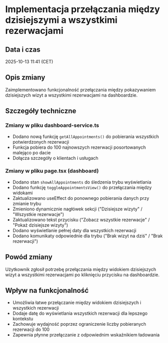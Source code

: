 # Implementacja przełączania między dzisiejszymi a wszystkimi rezerwacjami

## Data i czas
2025-10-13 11:41 (CET)

## Opis zmiany
Zaimplementowano funkcjonalność przełączania między pokazywaniem dzisiejszych wizyt a wszystkimi rezerwacjami na dashboardzie.

## Szczegóły techniczne

### Zmiany w pliku dashboard-service.ts
- Dodano nową funkcję `getAllAppointments()` do pobierania wszystkich potwierdzonych rezerwacji
- Funkcja pobiera do 100 najnowszych rezerwacji posortowanych malejąco po dacie
- Dołącza szczegóły o klientach i usługach

### Zmiany w pliku page.tsx (dashboard)
- Dodano stan `showAllAppointments` do śledzenia trybu wyświetlania
- Dodano funkcję `toggleAppointmentsView()` do przełączania między widokami
- Zaktualizowano useEffect do ponownego pobierania danych przy zmianie trybu
- Zmieniono dynamicznie nagłówek sekcji ("Dzisiejsze wizyty" / "Wszystkie rezerwacje")
- Zaktualizowano tekst przycisku ("Zobacz wszystkie rezerwacje" / "Pokaż dzisiejsze wizyty")
- Dodano wyświetlanie pełnej daty dla wszystkich rezerwacji
- Dodano komunikaty odpowiednie dla trybu ("Brak wizyt na dziś" / "Brak rezerwacji")

## Powód zmiany
Użytkownik zgłosił potrzebę przełączania między widokiem dzisiejszych wizyt a wszystkimi rezerwacjami po kliknięciu przycisku na dashboardzie.

## Wpływ na funkcjonalność
- Umożliwia łatwe przełączanie między widokiem dzisiejszych i wszystkich rezerwacji
- Dodaje datę do wyświetlania wszystkich rezerwacji dla lepszego kontekstu
- Zachowuje wydajność poprzez ograniczenie liczby pobieranych rezerwacji do 100
- Zapewnia płynne przełączanie z odpowiednim wskaźnikiem ładowania